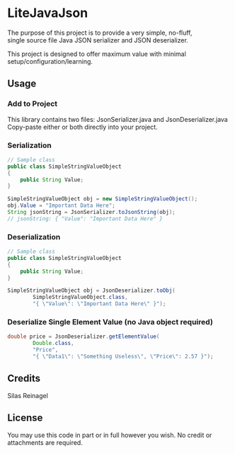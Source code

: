 # LiteJavaJson

The purpose of this project is to provide a very simple, no-fluff,  
single source file Java JSON serializer and JSON deserializer.

This project is designed to offer maximum value with minimal setup/configuration/learning. 

## Usage

### Add to Project

This library contains two files: JsonSerializer.java and JsonDeserializer.java  
Copy-paste either or both directly into your project.

### Serialization

```Java
// Sample class
public class SimpleStringValueObject
{
    public String Value;
}

SimpleStringValueObject obj = new SimpleStringValueObject();
obj.Value = "Important Data Here";
String jsonString = JsonSerializer.toJsonString(obj); 
// jsonString: { "Value": "Important Data Here" }
```

### Deserialization

```Java
// Sample class
public class SimpleStringValueObject
{
    public String Value;
}

SimpleStringValueObject obj = JsonDeserializer.toObj(
	    SimpleStringValueObject.class, 
	    "{ \"Value\": \"Important Data Here\" }");
```

### Deserialize Single Element Value (no Java object required)


```Java
double price = JsonDeserializer.getElementValue(
        Double.class, 
        "Price", 
		"{ \"Data1\": \"Something Useless\", \"Price\": 2.57 }");
```

## Credits

Silas Reinagel

## License

You may use this code in part or in full however you wish. No credit or attachments are required.